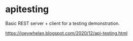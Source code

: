 # apitesting
Basic REST server + client for a testing demonstration.

https://joeywhelan.blogspot.com/2020/12/api-testing.html
